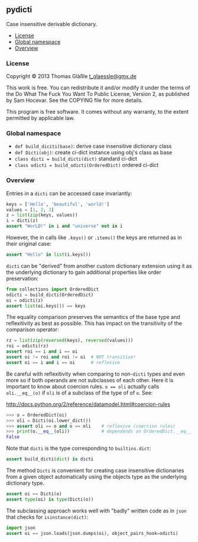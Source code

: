 ## pydicti

Case insensitive derivable dictionary.

- [License](#license)
- [Global namespace](#global-namespace)
- [Overview](#overview)


### License

Copyright © 2013 Thomas Gläßle <t_glaessle@gmx.de>

This work  is free. You can  redistribute it and/or modify  it under the
terms of the Do What The Fuck  You Want To Public License, Version 2, as
published by Sam Hocevar. See the COPYING file for more details.

This program  is free software.  It comes  without any warranty,  to the
extent permitted by applicable law.


### Global namespace

 - `def build_diciti(base)`: derive case insensitive dictionary class
 - `def Dicti(obj)`: create ci-dict instance using obj's class as base
 - `class dicti = build_dicti(dict)` standard ci-dict
 - `class odicti = build_odicti(OrderedDict)` ordered ci-dict


### Overview

Entries in a `dicti` can be accessed case invariantly:

```python
keys = ['Hello', 'beautiful', 'world!']
values = [1, 2, 3]
z = list(zip(keys, values))
i = dicti(z)
assert "WorLD!" in i and "universe" not in i
```

However, the in calls like `.keys()` or `.items()` the keys are returned
as in their original case:

```python
assert "Hello" in list(i.keys())
```

`dicti` can be "derived" from  another custom dictionary extension using
it as the underlying dictionary to gain additional properties like order
preservation:

```python
from collections import OrderedDict
odicti = build_dicti(OrderedDict)
oi = odicti(z)
assert list(oi.keys()) == keys
```

The equality  comparison preserves  the semantics of  the base  type and
reflexitivity as best  as possible. This has impact  on the transitivity
of the comparison operator:

```python
rz = list(zip(reversed(keys), reversed(values)))
roi = odicti(rz)
assert roi == i and i == oi
assert oi != roi and roi != oi  # NOT transitive!
assert oi == i and i == oi      # reflexive
```

Be careful  with reflexitivity when  comparing to non-`dicti`  types and
even more so if both operands are  not subclasses of each other. Here it
is important  to know about  coercion rules.  `o == oli`  actually calls
`oli.__eq__(o)` if `oli` is of a subclass of the type of of `o`. See:

http://docs.python.org/2/reference/datamodel.html#coercion-rules

```python
>>> o = OrderedDict(oi)
>>> oli = Dicti(oi.lower_dict())
>>> assert oli == o and o == oli    # reflexive (coercion rules)
>>> print(o.__eq__(oli))            # dependends on OrderedDict.__eq__
False
```

Note that `dicti` is the type corresponding to `builtins.dict`:

```python
assert build_dicti(dict) is dicti
```

The  method   `Dicti`  is  convenient  for   creating  case  insensitive
dictionaries from a given object automatically using the objects type as
the underlying dictionary type.

```python
assert oi == Dicti(o)
assert type(oi) is type(Dicti(o))
```

The  subclassing approach  works well  with "badly"  written code  as in
`json` that checks for `isinstance(dict)`:

```python
import json
assert oi == json.loads(json.dumps(oi), object_pairs_hook=odicti)
```
